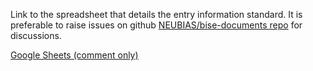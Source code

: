 Link to the spreadsheet that details the entry information standard. It is preferable to raise issues on github [NEUBIAS/bise-documents repo](https://github.com/NeuBIAS/bise-documents) for discussions. 

[Google Sheets (comment only)](https://docs.google.com/spreadsheets/d/12G-eqs7qbhVo5p075E4soUlOlDRQsAM_0GzYKuN6hxw/edit?usp=sharing)
